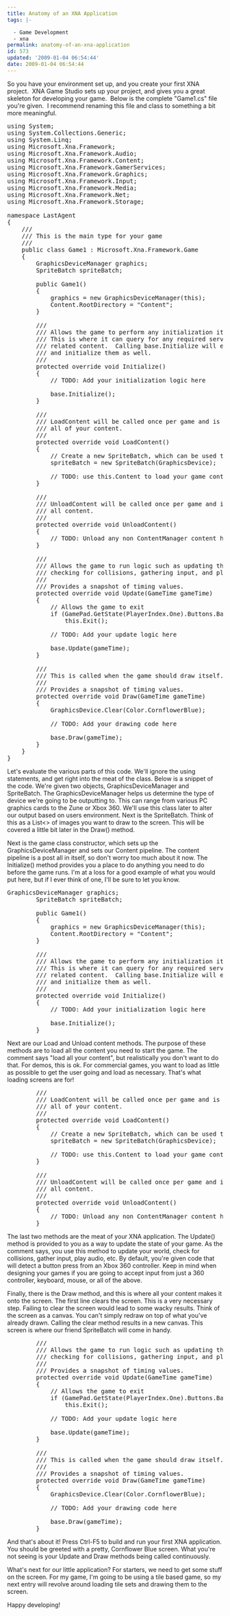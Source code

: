 ```yaml
---
title: Anatomy of an XNA Application
tags: |-

  - Game Development
  - xna
permalink: anatomy-of-an-xna-application
id: 573
updated: '2009-01-04 06:54:44'
date: 2009-01-04 06:54:44
---
```


So you have your environment set up, and you create your first XNA project.  XNA Game Studio sets up your project, and gives you a great skeleton for developing your game.  Below is the complete "Game1.cs" file you're given.  I recommend renaming this file and class to something a bit more meaningful.
<pre lang="csharp">using System;
using System.Collections.Generic;
using System.Linq;
using Microsoft.Xna.Framework;
using Microsoft.Xna.Framework.Audio;
using Microsoft.Xna.Framework.Content;
using Microsoft.Xna.Framework.GamerServices;
using Microsoft.Xna.Framework.Graphics;
using Microsoft.Xna.Framework.Input;
using Microsoft.Xna.Framework.Media;
using Microsoft.Xna.Framework.Net;
using Microsoft.Xna.Framework.Storage;

namespace LastAgent
{
    ///
    /// This is the main type for your game
    ///
    public class Game1 : Microsoft.Xna.Framework.Game
    {
        GraphicsDeviceManager graphics;
        SpriteBatch spriteBatch;

        public Game1()
        {
            graphics = new GraphicsDeviceManager(this);
            Content.RootDirectory = "Content";
        }

        ///
        /// Allows the game to perform any initialization it needs to before starting to run.
        /// This is where it can query for any required services and load any non-graphic
        /// related content.  Calling base.Initialize will enumerate through any components
        /// and initialize them as well.
        ///
        protected override void Initialize()
        {
            // TODO: Add your initialization logic here

            base.Initialize();
        }

        ///
        /// LoadContent will be called once per game and is the place to load
        /// all of your content.
        ///
        protected override void LoadContent()
        {
            // Create a new SpriteBatch, which can be used to draw textures.
            spriteBatch = new SpriteBatch(GraphicsDevice);

            // TODO: use this.Content to load your game content here
        }

        ///
        /// UnloadContent will be called once per game and is the place to unload
        /// all content.
        ///
        protected override void UnloadContent()
        {
            // TODO: Unload any non ContentManager content here
        }

        ///
        /// Allows the game to run logic such as updating the world,
        /// checking for collisions, gathering input, and playing audio.
        ///
        /// Provides a snapshot of timing values.
        protected override void Update(GameTime gameTime)
        {
            // Allows the game to exit
            if (GamePad.GetState(PlayerIndex.One).Buttons.Back == ButtonState.Pressed)
                this.Exit();

            // TODO: Add your update logic here

            base.Update(gameTime);
        }

        ///
        /// This is called when the game should draw itself.
        ///
        /// Provides a snapshot of timing values.
        protected override void Draw(GameTime gameTime)
        {
            GraphicsDevice.Clear(Color.CornflowerBlue);

            // TODO: Add your drawing code here

            base.Draw(gameTime);
        }
    }
}</pre>

Let's evaluate the various parts of this code.  We'll ignore the using statements, and get right into the meat of the class.  Below is a snippet of the code.  We're given two objects, GraphicsDeviceManager and SpriteBatch.  The GraphicsDeviceManager helps us determine the type of device we're going to be outputting to.  This can range from various PC graphics cards to the Zune or Xbox 360.  We'll use this class later to alter our output based on users environment.  Next is the SpriteBatch.  Think of this as a List<> of images you want to draw to the screen.  This will be covered a little bit later in the Draw() method.

Next is the game class constructor, which sets up the GraphicsDeviceManager and sets our Content pipeline.  The content pipeline is a post all in itself, so don't worry too much about it now.  The Initialize() method provides you a place to do anything you need to do before the game runs.  I'm at a loss for a good example of what you would put here, but if I ever think of one, I'll be sure to let you know.

<pre lang="csharp">
GraphicsDeviceManager graphics;
        SpriteBatch spriteBatch;

        public Game1()
        {
            graphics = new GraphicsDeviceManager(this);
            Content.RootDirectory = "Content";
        }

        ///
        /// Allows the game to perform any initialization it needs to before starting to run.
        /// This is where it can query for any required services and load any non-graphic
        /// related content.  Calling base.Initialize will enumerate through any components
        /// and initialize them as well.
        ///
        protected override void Initialize()
        {
            // TODO: Add your initialization logic here

            base.Initialize();
        }
</pre>

Next are our Load and Unload content methods.  The purpose of these methods are to load all the content you need to start the game.  The comment says "load all your content", but realistically you don't want to do that.  For demos, this is ok.  For commercial games, you want to load as little as possible to get the user going and load as necessary.  That's what loading screens are for!

<pre lang="csharp">
        ///
        /// LoadContent will be called once per game and is the place to load
        /// all of your content.
        ///
        protected override void LoadContent()
        {
            // Create a new SpriteBatch, which can be used to draw textures.
            spriteBatch = new SpriteBatch(GraphicsDevice);

            // TODO: use this.Content to load your game content here
        }

        ///
        /// UnloadContent will be called once per game and is the place to unload
        /// all content.
        ///
        protected override void UnloadContent()
        {
            // TODO: Unload any non ContentManager content here
        }
</pre>

The last two methods are the meat of your XNA application.  The Update() method is provided to you as a way to update the state of your game.  As the comment says, you use this method to update your world, check for collisions, gather input, play audio, etc.  By default, you're given code that will detect a button press from an Xbox 360 controller.  Keep in mind when designing your games if you are going to accept input from just a 360 controller, keyboard, mouse, or all of the above.

Finally, there is the Draw method, and this is where all your content makes it onto the screen.  The first line clears the screen.  This is a very necessary step.  Failing to clear the screen would lead to some wacky results.  Think of the screen as a canvas.  You can't simply redraw on top of what you've already drawn.  Calling the clear method results in a new canvas.  This screen is where our friend SpriteBatch will come in handy.

<pre lang="csharp">
        ///
        /// Allows the game to run logic such as updating the world,
        /// checking for collisions, gathering input, and playing audio.
        ///
        /// Provides a snapshot of timing values.
        protected override void Update(GameTime gameTime)
        {
            // Allows the game to exit
            if (GamePad.GetState(PlayerIndex.One).Buttons.Back == ButtonState.Pressed)
                this.Exit();

            // TODO: Add your update logic here

            base.Update(gameTime);
        }

        ///
        /// This is called when the game should draw itself.
        ///
        /// Provides a snapshot of timing values.
        protected override void Draw(GameTime gameTime)
        {
            GraphicsDevice.Clear(Color.CornflowerBlue);

            // TODO: Add your drawing code here

            base.Draw(gameTime);
        }
</pre>

And that's about it!  Press Ctrl-F5 to build and run your first XNA application.  You should be greeted with a pretty, Cornflower Blue screen.  What you're not seeing is your Update and Draw methods being called continuously.

What's next for our little application?  For starters, we need to get some stuff on the screen.  For my game, I'm going to be using a tile based game, so my next entry will revolve around loading tile sets and drawing them to the screen.

Happy developing!